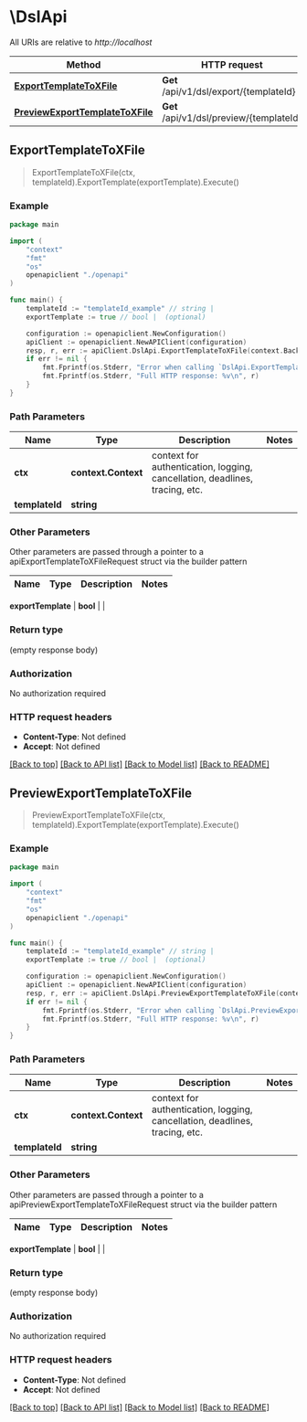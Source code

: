 # \DslApi

All URIs are relative to *http://localhost*

Method | HTTP request | Description
------------- | ------------- | -------------
[**ExportTemplateToXFile**](DslApi.md#ExportTemplateToXFile) | **Get** /api/v1/dsl/export/{templateId} | 
[**PreviewExportTemplateToXFile**](DslApi.md#PreviewExportTemplateToXFile) | **Get** /api/v1/dsl/preview/{templateId} | 



## ExportTemplateToXFile

> ExportTemplateToXFile(ctx, templateId).ExportTemplate(exportTemplate).Execute()



### Example

```go
package main

import (
    "context"
    "fmt"
    "os"
    openapiclient "./openapi"
)

func main() {
    templateId := "templateId_example" // string | 
    exportTemplate := true // bool |  (optional)

    configuration := openapiclient.NewConfiguration()
    apiClient := openapiclient.NewAPIClient(configuration)
    resp, r, err := apiClient.DslApi.ExportTemplateToXFile(context.Background(), templateId).ExportTemplate(exportTemplate).Execute()
    if err != nil {
        fmt.Fprintf(os.Stderr, "Error when calling `DslApi.ExportTemplateToXFile``: %v\n", err)
        fmt.Fprintf(os.Stderr, "Full HTTP response: %v\n", r)
    }
}
```

### Path Parameters


Name | Type | Description  | Notes
------------- | ------------- | ------------- | -------------
**ctx** | **context.Context** | context for authentication, logging, cancellation, deadlines, tracing, etc.
**templateId** | **string** |  | 

### Other Parameters

Other parameters are passed through a pointer to a apiExportTemplateToXFileRequest struct via the builder pattern


Name | Type | Description  | Notes
------------- | ------------- | ------------- | -------------

 **exportTemplate** | **bool** |  | 

### Return type

 (empty response body)

### Authorization

No authorization required

### HTTP request headers

- **Content-Type**: Not defined
- **Accept**: Not defined

[[Back to top]](#) [[Back to API list]](../README.md#documentation-for-api-endpoints)
[[Back to Model list]](../README.md#documentation-for-models)
[[Back to README]](../README.md)


## PreviewExportTemplateToXFile

> PreviewExportTemplateToXFile(ctx, templateId).ExportTemplate(exportTemplate).Execute()



### Example

```go
package main

import (
    "context"
    "fmt"
    "os"
    openapiclient "./openapi"
)

func main() {
    templateId := "templateId_example" // string | 
    exportTemplate := true // bool |  (optional)

    configuration := openapiclient.NewConfiguration()
    apiClient := openapiclient.NewAPIClient(configuration)
    resp, r, err := apiClient.DslApi.PreviewExportTemplateToXFile(context.Background(), templateId).ExportTemplate(exportTemplate).Execute()
    if err != nil {
        fmt.Fprintf(os.Stderr, "Error when calling `DslApi.PreviewExportTemplateToXFile``: %v\n", err)
        fmt.Fprintf(os.Stderr, "Full HTTP response: %v\n", r)
    }
}
```

### Path Parameters


Name | Type | Description  | Notes
------------- | ------------- | ------------- | -------------
**ctx** | **context.Context** | context for authentication, logging, cancellation, deadlines, tracing, etc.
**templateId** | **string** |  | 

### Other Parameters

Other parameters are passed through a pointer to a apiPreviewExportTemplateToXFileRequest struct via the builder pattern


Name | Type | Description  | Notes
------------- | ------------- | ------------- | -------------

 **exportTemplate** | **bool** |  | 

### Return type

 (empty response body)

### Authorization

No authorization required

### HTTP request headers

- **Content-Type**: Not defined
- **Accept**: Not defined

[[Back to top]](#) [[Back to API list]](../README.md#documentation-for-api-endpoints)
[[Back to Model list]](../README.md#documentation-for-models)
[[Back to README]](../README.md)

